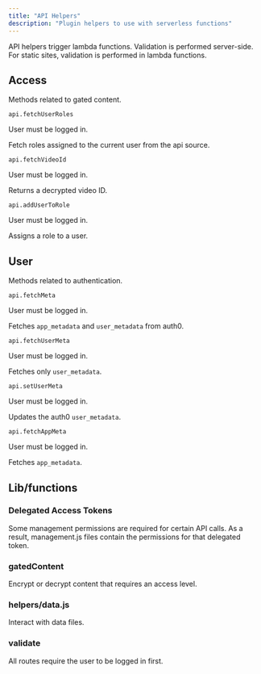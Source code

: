 ```yaml
---
title: "API Helpers"
description: "Plugin helpers to use with serverless functions"
---
```

API helpers trigger lambda functions. Validation is performed server-side. For static sites, validation is performed in lambda functions.

## Access
Methods related to gated content.

```api.fetchUserRoles```

User must be logged in.

Fetch roles assigned to the current user from the api source.

```api.fetchVideoId```

User must be logged in.

Returns a decrypted video ID.

```api.addUserToRole```

User must be logged in.

Assigns a role to a user.

## User
Methods related to authentication.

```api.fetchMeta```

User must be logged in.

Fetches `app_metadata` and `user_metadata` from auth0.

```api.fetchUserMeta```

User must be logged in.

Fetches only `user_metadata`.

```api.setUserMeta```

User must be logged in.

Updates the auth0 `user_metadata`.

```api.fetchAppMeta```

User must be logged in.

Fetches `app_metadata`.

## Lib/functions

### Delegated Access Tokens
Some management permissions are required for certain API calls. As a result, management.js files contain the permissions for that delegated token.

### gatedContent
Encrypt or decrypt content that requires an access level.

### helpers/data.js
Interact with data files.

### validate
All routes require the user to be logged in first.